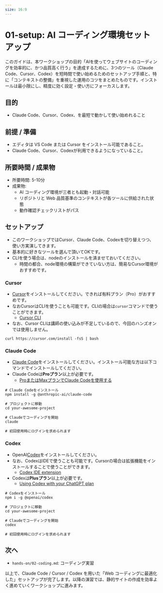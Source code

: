 ```yaml
---
size: 16:9
---
```


# 01-setup: AI コーディング環境セットアップ

このガイドは、本ワークショップの目的「AIを使ってウェブサイトのコーディングを効率的に、かつ品質高く行う」を達成するために、3つのツール（Claude Code、Cursor、Codex）を短時間で使い始めるためのセットアップ手順と、特に「コンテキストの整備」を重視した運用のコツをまとめたものです。インストールは最小限にし、精度に効く設定・使い方にフォーカスします。

## 目的

- Claude Code、Cursor、Codex、を最短で動かして使い始めれること

## 前提 / 準備

- エディタは VS Code または Cursor をインストール可能であること。
- Claude Code、Cursor、Codexが利用できるようになっていること。

## 所要時間 / 成果物

- 所要時間: 5-10分
- 成果物:
  - AI コーディング環境が三者とも起動・対話可能
  - リポジトリと Web 品質基準のコンテキストが各ツールに供給された状態
  - 動作確認チェックリストがパス

## セットアップ

- このワークショップではCursor、Claude Code、Codexを切り替えつつ、使い方実演してきます。
- 基本的に好きなツールを選んで頂いてOKです。
- CLIを使う場合は、nodeのインストールを済ませておいてください。
  - 時間の都合、node環境の構築ができていない方は、簡易なCursor環境がおすすめです。

### Cursor

- [Cursor](https://cursor.com/)をインストールしてください。できれば有料プラン（Pro）がおすすめです。
- なおCursorはCLIを使うことも可能です。CLIの場合は`cursor`コマンドで使うことができます。
  - [Cursor CLI](https://www.cursor.com/docs/guide/cli)
- なお、Cursor CLIは講師の使い込みが不足しているので、今回のハンズオンでは使用しません。

```
curl https://cursor.com/install -fsS | bash
```

### Claude Code

- [Claude Code](https://claude.ai/chat/2025-08-28)をインストールしてください。インストール可能な方は以下コマンドでインストールしてください。
- Claude Codeは**Proプラン**以上が必要です。
  - [ProまたはMaxプランでClaude Codeを使用する](11145838-pro%E3%81%BE%E3%81%9F%E3%81%AFmax%E3%83%97%E3%83%A9%E3%83%B3%E3%81%A7claude-code%E3%82%92%E4%BD%BF%E7%94%A8%E3%81%99%E3%82%8B)

```
# Claude Codeをインストール
npm install -g @anthropic-ai/claude-code

# プロジェクトに移動
cd your-awesome-project

# Claudeでコーディングを開始
claude

# 初回使用時にログインを求められます
```

### Codex

- OpenAI[Codex](https://openai.com/codex/)をインストールしてください。
- なお、CodexはIDEで使うことも可能です。Cursorの場合は拡張機能をインストールすることで使うことができます。
  - [Codex IDE extension](https://developers.openai.com/codex/ide)
- Codexは**Plusプラン**以上が必要です。
  - [Using Codex with your ChatGPT plan](https://help.openai.com/en/articles/11369540-using-codex-with-your-chatgpt-plan)

```
# Codexをインストール
npm i -g @openai/codex

# プロジェクトに移動
cd your-awesome-project

# Claudeでコーディングを開始
codex

# 初回使用時にログインを求められます
```

## 次へ

- `hands-on/02-coding.md`: コーディング実習

以上で、Claude Code / Cursor / Codex を用いた「Web コーディングに最適化した」セットアップが完了します。以降の演習では、静的サイトの作成を効率よく進めていくワークショップに進みます。
